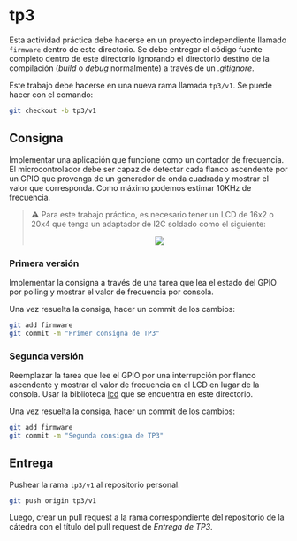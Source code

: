 # tp3

Esta actividad práctica debe hacerse en un proyecto independiente llamado `firmware` dentro de este directorio. Se debe entregar el código fuente completo dentro de este directorio ignorando el directorio destino de la compilación (_build_ o _debug_ normalmente) a través de un _.gitignore_.

Este trabajo debe hacerse en una nueva rama llamada `tp3/v1`. Se puede hacer con el comando:

```bash
git checkout -b tp3/v1
```

## Consigna

Implementar una aplicación que funcione como un contador de frecuencia. El microcontrolador debe ser capaz de detectar cada flanco ascendente por un GPIO que provenga de un generador de onda cuadrada y mostrar el valor que corresponda. Como máximo podemos estimar 10KHz de frecuencia.

> :warning: Para este trabajo práctico, es necesario tener un LCD de 16x2 o 20x4 que tenga un adaptador de I2C soldado como el siguiente:
>
> <div align="center">
> <img src="https://lastminuteengineers.com/wp-content/uploads/arduino/I2C-LCD-Display-Pinout.png">
> </div>

### Primera versión

Implementar la consigna a través de una tarea que lea el estado del GPIO por polling y mostrar el valor de frecuencia por consola.

Una vez resuelta la consiga, hacer un commit de los cambios:

```bash
git add firmware
git commit -m "Primer consigna de TP3"
```

### Segunda versión

Reemplazar la tarea que lee el GPIO por una interrupción por flanco ascendente y mostrar el valor de frecuencia en el LCD en lugar de la consola. Usar la biblioteca [lcd](lcd) que se encuentra en este directorio.

Una vez resuelta la consiga, hacer un commit de los cambios:

```bash
git add firmware
git commit -m "Segunda consigna de TP3"
```

## Entrega

Pushear la rama `tp3/v1` al repositorio personal.

```bash
git push origin tp3/v1
```

Luego, crear un pull request a la rama correspondiente del repositorio de la cátedra con el título del pull request de _Entrega de TP3_.